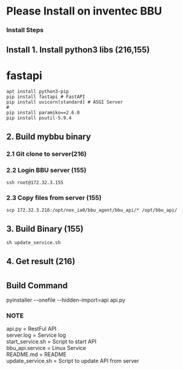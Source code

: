 
<h1>Please Install on inventec BBU</h1>

### Install Steps ###

## Install 1. Install python3 libs (216,155)
# fastapi
```  shell
apt install python3-pip
pip install fastapi # FastAPI
pip install uvicorn[standard] # ASGI Server
#
pip install paramiko==2.6.0
pip install psutil-5.9.4
``` 
## 2. Build mybbu binary
### 2.1 Git clone to server(216)

### 2.2 Login BBU server (155)
```  shell
ssh root@172.32.3.155 
``` 
### 2.3 Copy files from server (155)
```  shell
scp 172.32.3.216:/opt/nex_ia0/bbu_agent/bbu_api/* /opt/bbu_api/
``` 
## 3. Build Binary (155)
```  shell
sh update_service.sh
``` 
## 4. Get result (216)
#
## Build Command
pyinstaller --onefile --hidden-import=api api.py

### NOTE ###
api.py              = RestFul API<br>
server.log          = Service log<br>
start_service.sh    = Script to start API<br>
bbu_api.service     = Linux Service<br>
README.md           = README<br>
update_service.sh   = Script to update API from server<br>
